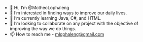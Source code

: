 - 👋 Hi, I’m @MotheoLophaleng
- 👀 I’m interested in finding ways to improve our daily lives. 
- 🌱 I’m currently learning Java, C#, and HTML. 
- 💞️ I’m looking to collaborate on any project with the objective of improving the way we do things. 
- 📫 How to reach me - mlophaleng@gmail.com 

<!---
MotheoLophaleng/MotheoLophaleng is a ✨ special ✨ repository because its `README.md` (this file) appears on your GitHub profile.
You can click the Preview link to take a look at your changes.
--->
